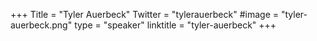 +++
Title = "Tyler Auerbeck"
Twitter = "tylerauerbeck"
#image = "tyler-auerbeck.png"
type = "speaker"
linktitle = "tyler-auerbeck"
+++


